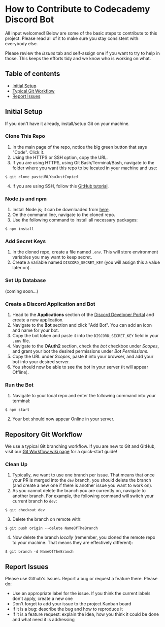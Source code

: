 # How to Contribute to Codecademy Discord Bot

All input welcomed! Below are some of the basic steps to contribute to this project. Please read all of it to make sure you stay consistent with everybody else.

Please review the *issues* tab and self-assign one if you want to try to help in those. This keeps the efforts tidy and we know who is working on what.

## Table of contents

* [Initial Setup](#initial-setup)
* [Typical Git Workflow](#typical-git-workflow)
* [Report Issues](#report-issues)

## Initial Setup

If you don't have it already, install/setup Git on your machine.

### Clone This Repo

1. In the main page of the repo, notice the big green button that says "Code". Click it.
2. Using the HTTPS or SSH option, copy the URL.
3. If you are using HTTPS, using Git Bash/Terminal/Bash, navigate to the folder where you want this repo to be located in your machine and use:
```
$ git clone pasteURLYouJustCopied
```
4. If you are using SSH, follow this [GitHub tutorial](https://docs.github.com/en/github/authenticating-to-github/connecting-to-github-with-ssh).

### Node.js and npm

1. Install Node.js; it can be downloaded from [here](https://nodejs.org/en/).
2. On the command line, navigate to the cloned repo.
3. Use the following command to install all necessary packages:
```
$ npm install
```

### Add Secret Keys

1. In the cloned repo, create a file named `.env`. This will store environment variables you may want to keep secret.
2. Create a variable named `DISCORD_SECRET_KEY` (you will assign this a value later on).

### Set Up Database

(coming soon...)

### Create a Discord Application and Bot

1. Head to the **Applications** section of the [Discord Developer Portal](https://discord.com/developers/applications) and create a new application.
2. Navigate to the **Bot** section and click "Add Bot". You can add an icon and name for your bot.
3. Copy the bot token and paste it into the `DISCORD_SECRET_KEY` field in your `.env` file.
4. Navigate to the **OAuth2** section, check the *bot* checkbox under *Scopes*, and grant your bot the desired permissions under *Bot Permissions*.
5. Copy the URL under *Scopes*, paste it into your browser, and add your bot into your desired server.
6. You should now be able to see the bot in your server (it will appear Offline).

### Run the Bot

1. Navigate to your local repo and enter the following command into your terminal:
```
$ npm start
```
2. Your bot should now appear Online in your server.

## Repository Git Workflow
We use a typical Git branching workflow. If you are new to Git and GitHub, visit our [Git Workflow wiki page](https://github.com/CodecademyCommunity/codecademy-discord-bot/wiki/Git-Workflow) for a quick-start guide!

### Clean Up

1. Typically, we want to use one branch per issue. That means that once your PR is merged into the `dev` branch, you should delete the branch (and create a new one if there is another issue you want to work on).
2. As you cannot delete the branch you are currently on, navigate to another branch. For example, the following command will switch your current branch to `dev`:
```
$ git checkout dev
```
3. Delete the branch on remote with:
```
$ git push origin --delete NameOfTheBranch
```
4. Now delete the branch *locally* (remember, you cloned the remote repo to your machine. That means they are effectively different):
```
$ git branch -d NameOfTheBranch
```

## Report Issues

Please use Github's Issues. Report a bug or request a feature there. Please do:
* Use an appropriate label for the issue. If you think the current labels don't apply, create a new one
* Don't forget to add your issue to the project Kanban board
* If it is a bug: describe the bug and how to reproduce it
* If it is a feature request: explain the idea, how you think it could be done and what need it is addressing